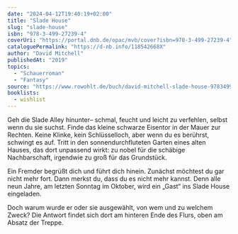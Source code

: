 ```yaml
---
date: "2024-04-12T19:40:19+02:00"
title: "Slade House"
slug: "slade-house"
isbn: "978-3-499-27239-4"
coverUri: "https://portal.dnb.de/opac/mvb/cover?isbn=978-3-499-27239-4"
cataloguePermalink: "https://d-nb.info/118542668X"
author: "David Mitchell"
publishedAt: "2019"
topics:
  - "Schauerroman"
  - "Fantasy"
source: "https://www.rowohlt.de/buch/david-mitchell-slade-house-9783499272394"
booklists:
  - wishlist
---
```


Geh die Slade Alley hinunter– schmal, feucht und leicht zu verfehlen, selbst 
wenn du sie suchst. Finde das kleine schwarze Eisentor in der Mauer zur Rechten. 
Keine Klinke, kein Schlüsselloch, aber wenn du es berührst, schwingt es auf. 
Tritt in den sonnendurchfluteten Garten eines alten Hauses, das dort unpassend 
wirkt: zu nobel für die schäbige Nachbarschaft, irgendwie zu groß für das 
Grundstück.

Ein Fremder begrüßt dich und führt dich hinein. Zunächst möchtest du gar nicht 
mehr fort. Dann merkst du, dass du es nicht mehr kannst. Denn alle neun Jahre, 
am letzten Sonntag im Oktober, wird ein „Gast“ ins Slade House eingeladen.

Doch warum wurde er oder sie ausgewählt, von wem und zu welchem Zweck? Die 
Antwort findet sich dort am hinteren Ende des Flurs, oben am Absatz der Treppe.
